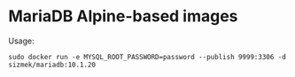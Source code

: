 # MariaDB Alpine-based images

Usage:

```
sudo docker run -e MYSQL_ROOT_PASSWORD=password --publish 9999:3306 -d sizmek/mariadb:10.1.20
```
